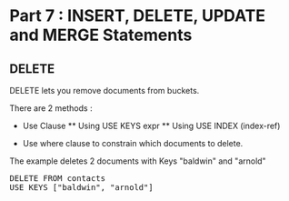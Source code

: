# Part 7 : INSERT, DELETE, UPDATE and MERGE Statements

## DELETE

DELETE lets you remove documents from buckets.

There are 2 methods :
* Use Clause
** Using USE KEYS expr
** Using USE INDEX (index-ref)

* Use where clause to constrain which documents to delete.

The example deletes 2 documents with Keys "baldwin" and "arnold"


<pre id="example">
DELETE FROM contacts
USE KEYS ["baldwin", "arnold"]

</pre>
